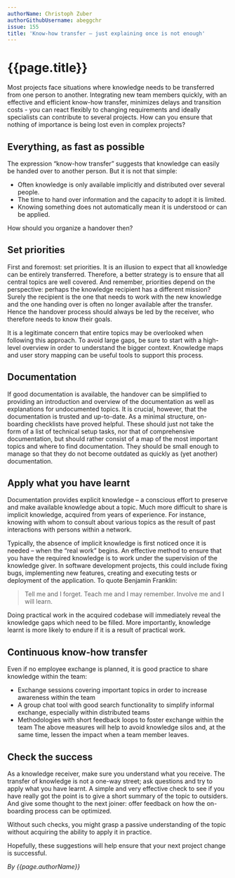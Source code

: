 ```yaml
---
authorName: Christoph Zuber
authorGithubUsername: abeggchr
issue: 155
title: 'Know-how transfer – just explaining once is not enough'
---
```

# {{page.title}}

Most projects face situations where knowledge needs to be transferred from one person to another. Integrating new team members quickly, with an effective and efficient know-how transfer, minimizes delays and transition costs - you can react flexibly to changing requirements and ideally specialists can contribute to several projects. How can you ensure that nothing of importance is being lost even in complex projects?

## Everything, as fast as possible

The expression “know-how transfer” suggests that knowledge can easily be handed over to another person. But it is not that simple:
* Often knowledge is only available implicitly and distributed over several people.
* The time to hand over information and the capacity to adopt it is limited.
* Knowing something does not automatically mean it is understood or can be applied.
 
How should you organize a handover then? 

## Set priorities

First and foremost: set priorities. It is an illusion to expect that all knowledge can be entirely transferred. Therefore, a better strategy is to ensure that all central topics are well covered. And remember, priorities depend on the perspective: perhaps the knowledge recipient has a different mission? Surely the recipient is the one that needs to work with the new knowledge and the one handing over is often no longer available after the transfer. Hence the handover process should always be led by the receiver, who therefore needs to know their goals. 

It is a legitimate concern that entire topics may be overlooked when following this approach. To avoid large gaps, be sure to start with a high-level overview in order to understand the bigger context. Knowledge maps and user story mapping can be useful tools to support this process.

## Documentation

If good documentation is available, the handover can be simplified to providing an introduction and overview of the documentation as well as explanations for undocumented topics. It is crucial, however, that the documentation is trusted and up-to-date. As a minimal structure, on-boarding checklists have proved helpful. These should just not take the form of a list of technical setup tasks, nor that of comprehensive documentation, but should rather consist of a map of the most important topics and where to find documentation. They should be small enough to manage so that they do not become outdated as quickly as (yet another) documentation.

## Apply what you have learnt

Documentation provides explicit knowledge – a conscious effort to preserve and make available knowledge about a topic.  Much more difficult to share is implicit knowledge, acquired from years of experience.  For instance, knowing with whom to consult about various topics as the result of past interactions with persons within a network.

Typically, the absence of implicit knowledge is first noticed once it is needed – when the “real work” begins. An effective method to ensure that you have the required knowledge is to work under the supervision of the knowledge giver. In software development projects, this could include fixing bugs, implementing new features, creating and executing tests or deployment of the application. To quote Benjamin Franklin:

> Tell me and I forget. Teach me and I may remember. Involve me and I will learn.

Doing practical work in the acquired codebase will immediately reveal the knowledge gaps which need to be filled.  More importantly, knowledge learnt is more likely to endure if it is a result of practical work.

## Continuous know-how transfer

Even if no employee exchange is planned, it is good practice to share knowledge within the team:
* Exchange sessions covering important topics in order to increase awareness within the team
* A group chat tool with good search functionality to simplify informal exchange, especially within distributed teams
* Methodologies with short feedback loops to foster exchange within the team
The above measures will help to avoid knowledge silos and, at the same time, lessen the impact when a team member leaves.

## Check the success

As a knowledge receiver, make sure you understand what you receive. The transfer of knowledge is not a one-way street; ask questions and try to apply what you have learnt. A simple and very effective check to see if you have really got the point is to give a short summary of the topic to outsiders. And give some thought to the next joiner: offer feedback on how the on-boarding process can be optimized.

Without such checks, you might grasp a passive understanding of the topic without acquiring the ability to apply it in practice.

Hopefully, these suggestions will help ensure that your next project change is successful.

*By {{page.authorName}}*
